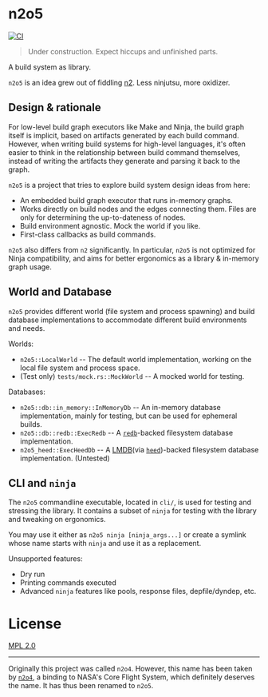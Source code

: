 # n2o5

[![CI](https://github.com/lynzrand/n2o5/actions/workflows/ci.yml/badge.svg)](https://github.com/lynzrand/n2o5/actions/workflows/ci.yml)

> Under construction. Expect hiccups and unfinished parts.

A build system as library.

`n2o5` is an idea grew out of fiddling [n2](https://github.com/evmar/n2).
Less ninjutsu, more oxidizer.

## Design & rationale

For low-level build graph executors like Make and Ninja,
the build graph itself is implicit, based on artifacts generated by each build command.
However, when writing build systems for high-level languages,
it's often easier to think in the relationship between build command themselves,
instead of writing the artifacts they generate and parsing it back to the graph.

`n2o5` is a project that tries to explore build system design ideas from here:

- An embedded build graph executor that runs in-memory graphs.
- Works directly on build nodes and the edges connecting them.
  Files are only for determining the up-to-dateness of nodes.
- Build environment agnostic. Mock the world if you like.
- First-class callbacks as build commands.

`n2o5` also differs from `n2` significantly.
In particular, `n2o5` is not optimized for Ninja compatibility,
and aims for better ergonomics as a library & in-memory graph usage.

## World and Database

`n2o5` provides different world (file system and process spawning) and build database implementations
to accommodate different build environments and needs.

Worlds:

- `n2o5::LocalWorld` -- The default world implementation,
  working on the local file system and process space.
- (Test only) `tests/mock.rs::MockWorld` -- A mocked world for testing.

Databases:

- `n2o5::db::in_memory::InMemoryDb` -- An in-memory database implementation,
  mainly for testing, but can be used for ephemeral builds.
- `n2o5::db::redb::ExecRedb` -- A [`redb`][redb]-backed filesystem database implementation.
- `n2o5_heed::ExecHeedDb` -- A [LMDB][](via [`heed`][heed])-backed filesystem database implementation. (Untested)

[redb]: https://crates.io/crates/redb
[heed]: https://crates.io/crates/heed
[LMDB]: https://en.wikipedia.org/wiki/Lightning_Memory-Mapped_Database

## CLI and `ninja`

The `n2o5` commandline executable, located in `cli/`,
is used for testing and stressing the library.
It contains a subset of `ninja` for testing with the library and tweaking on ergonomics.

You may use it either as `n2o5 ninja [ninja_args...]`
or create a symlink whose name starts with `ninja` and use it as a replacement.

Unsupported features:

- Dry run
- Printing commands executed
- Advanced `ninja` features like pools, response files, depfile/dyndep, etc.

# License

[MPL 2.0](https://www.mozilla.org/en-US/MPL/2.0/)

---

Originally this project was called `n2o4`.
However, this name has been taken by [`n2o4`](https://crates.io/crates/n2o4),
a binding to NASA's Core Flight System, which definitely deserves the name.
It has thus been renamed to `n2o5`.
